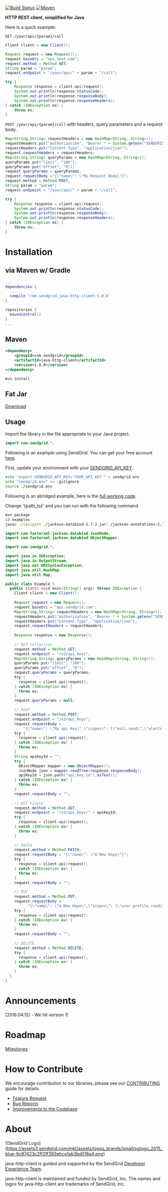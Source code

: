 [![Build Status](https://travis-ci.org/sendgrid/java-http-client.svg?branch=master)](https://travis-ci.org/sendgrid/java-http-client) [![Maven](https://maven-badges.herokuapp.com/maven-central/com.sendgrid/java-http-client/badge.svg)](https://maven-badges.herokuapp.com/maven-central/com.sendgrid/java-http-client)

**HTTP REST client, simplified for Java**

Here is a quick example:

`GET /your/api/{param}/call`

```java
Client client = new Client();

Request request = new Request();
request.baseUri = "api.test.com";
request.method = Method.GET;
String param = "param";
request.endpoint = "/your/api/" + param + "/call";

try {
    Response response = client.api(request);
    System.out.println(response.statusCode);
    System.out.println(response.responseBody);
    System.out.println(response.responseHeaders);
} catch (IOException ex) {
    throw ex;
}
```

`POST /your/api/{param}/call` with headers, query parameters and a request body.

```java
Map<String,String> requestHeaders = new HashMap<String, String>();
requestHeaders.put("Authorization", "Bearer " + System.getenv("SENDGRID_API_KEY"));
requestHeaders.put("Content-Type", "application/json");
request.requestHeaders = requestHeaders;
Map<String,String> queryParams = new HashMap<String, String>();
queryParams.put("limit", "100");
queryParams.put("offset", "0");
request.queryParams = queryParams;
request.requestBody ="{\"name\": \"My Request Body\"}";
request.method = Method.POST;
String param = "param";
request.endpoint = "/your/api/" + param + "/call";

try {
    Response response = client.api(request);
    System.out.println(response.statusCode);
    System.out.println(response.responseBody);
    System.out.println(response.responseHeaders);
} catch (IOException ex) {
    throw ex;
}
```

# Installation

## via Maven w/ Gradle

```groovy
...
dependencies {
  ...
  compile 'com.sendgrid:java-http-client:1.0.0'
}

repositories {
  mavenCentral()
}
...
```

## Maven

```xml
<dependency>
    <groupId>com.sendgrid</groupId>
    <artifactId>java-http-client</artifactId>
    <version>1.0.0</version>
</dependency>
```

`mvn install`

## Fat Jar

[Download](http://repo1.maven.org/maven2/com/sendgrid/java-http-client/1.0.0/java-http-client-1.0.0-jar.jar)

## Usage ##

Import the library in the file appropriate to your Java project.

```java
import com.sendgrid.*;
```

Following is an example using SendGrid. You can get your free account [here](https://sendgrid.com/free?source=java-http-client).

First, update your environment with your [SENDGRID_API_KEY](https://app.sendgrid.com/settings/api_keys).

```bash
echo "export SENDGRID_API_KEY='YOUR_API_KEY'" > sendgrid.env
echo "sendgrid.env" >> .gitignore
source ./sendgrid.env
```

Following is an abridged example, here is the [full working code](https://github.com/sendgrid/java-http-client/blob/master/examples/Example.java).

Change '{path_to}' and you can run with the following command

```bash
mvn package
cd examples
javac -classpath ./jackson-databind-2.7.3.jar:./jackson-annotations-2.7.0.jar:./jackson-core-2.7.3.jar:/{path_to}/java-http-client-1.0.0-jar.jar:. Example.java && java -classpath ./jackson-databind-2.7.3.jar:./jackson-annotations-2.7.0.jar:./jackson-core-2.7.3.jar:/{path_to}/java-http-client-1.0.0-jar.jar:. Example
```

```java
import com.fasterxml.jackson.databind.JsonNode;
import com.fasterxml.jackson.databind.ObjectMapper;

import com.sendgrid.*;

import java.io.IOException;
import java.io.OutputStream;
import java.net.URISyntaxException;
import java.util.HashMap;
import java.util.Map;

public class Example {
  public static void main(String[] args) throws IOException {
    Client client = new Client();
    
    Request request = new Request();
    request.baseUri = "api.sendgrid.com";
    Map<String,String> requestHeaders = new HashMap<String, String>();
    requestHeaders.put("Authorization", "Bearer " + System.getenv("SENDGRID_API_KEY"));
    requestHeaders.put("Content-Type", "application/json");
    request.requestHeaders = requestHeaders;
    
    Response response = new Response();
    
    // GET Collection
    request.method = Method.GET;
    request.endpoint = "/v3/api_keys";
    Map<String,String> queryParams = new HashMap<String, String>();
    queryParams.put("limit", "100");
    queryParams.put("offset", "0");
    request.queryParams = queryParams;
    try {
      response = client.api(request);
    } catch (IOException ex) {
      throw ex;
    }
    request.queryParams = null;
    
    // POST
    request.method = Method.POST;
    request.endpoint = "/v3/api_keys";
    request.requestBody =
        "{\"name\": \"My api Key\",\"scopes\": [\"mail.send\",\"alerts.create\",\"alerts.read\"]}";
    try {
      response = client.api(request);
    } catch (IOException ex) {
      throw ex;
    }
    String apiKeyId = "";
    try {
      ObjectMapper mapper = new ObjectMapper();
      JsonNode json = mapper.readTree(response.responseBody);
      apiKeyId = json.path("api_key_id").asText(); 
    } catch (IOException ex) {
      throw ex;
    }
    request.requestBody = "";
    
    // GET Single
    request.method = Method.GET;
    request.endpoint = "/v3/api_keys/" + apiKeyId;
    try {
      response = client.api(request);
    } catch (IOException ex) {
      throw ex;
    }
    
    // PATCH
    request.method = Method.PATCH;
    request.requestBody = "{\"name\": \"A New Hope\"}";
    try {
      response = client.api(request);
    } catch (IOException ex) {
      throw ex;
    }
    request.requestBody = "";
    
    // PUT
    request.method = Method.PUT;
    request.requestBody =
          "{\"name\": \"A New Hope\",\"scopes\": [\"user.profile.read\",\"user.profile.update\"]}";
    try {
      response = client.api(request);
    } catch (IOException ex) {
      throw ex;
    }
    request.requestBody = "";
    
    // DELETE
    request.method = Method.DELETE;
    try {
      response = client.api(request);
    } catch (IOException ex) {
      throw ex;
    }
  }
}
```

# Announcements

[2016.04.15] - We hit version 1!

# Roadmap

[Milestones](https://github.com/sendgrid/java-http-client/milestones)

# How to Contribute

We encourage contribution to our libraries, please see our [CONTRIBUTING](https://github.com/sendgrid/java-http-client/blob/master/CONTRIBUTING.md) guide for details.

* [Feature Request](https://github.com/sendgrid/java-http-client/blob/master/CONTRIBUTING.md#feature_request)
* [Bug Reports](https://github.com/sendgrid/java-http-client/blob/master/CONTRIBUTING.md#submit_a_bug_report)
* [Improvements to the Codebase](https://github.com/sendgrid/java-http-client/blob/master/CONTRIBUTING.md#improvements_to_the_codebase)

# About

![SendGrid Logo]
(https://assets3.sendgrid.com/mkt/assets/logos_brands/small/sglogo_2015_blue-9c87423c2ff2ff393ebce1ab3bd018a4.png)

java-http-client is guided and supported by the SendGrid [Developer Experience Team](mailto:dx@sendgrid.com).

java-http-client is maintained and funded by SendGrid, Inc. The names and logos for java-http-client are trademarks of SendGrid, Inc.